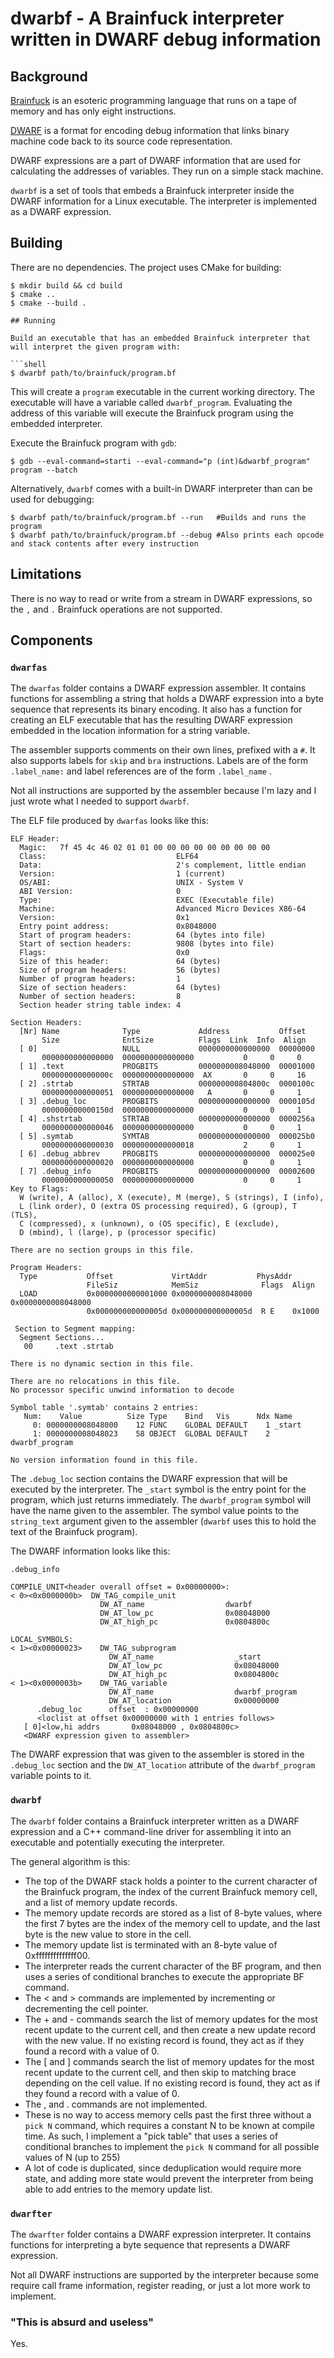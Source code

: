# dwarbf - A Brainfuck interpreter written in DWARF debug information

## Background

[Brainfuck](https://en.wikipedia.org/wiki/Brainfuck) is an esoteric programming language that runs on a tape of memory and has only eight instructions.

[DWARF](https://en.wikipedia.org/wiki/DWARF) is a format for encoding debug information that links binary machine code back to its source code representation.

DWARF expressions are a part of DWARF information that are used for calculating the addresses of variables. They run on a simple stack machine.

`dwarbf` is a set of tools that embeds a Brainfuck interpreter inside the DWARF information for a Linux executable. The interpreter is implemented as a DWARF expression.

## Building

There are no dependencies. The project uses CMake for building:

```shell
$ mkdir build && cd build
$ cmake ..
$ cmake --build .

## Running

Build an executable that has an embedded Brainfuck interpreter that will interpret the given program with:

```shell
$ dwarbf path/to/brainfuck/program.bf
```

This will create a `program` executable in the current working directory. The executable will have a variable called `dwarbf_program`. Evaluating the address of this variable will execute the Brainfuck program using the embedded interpreter.

Execute the Brainfuck program with `gdb`:

```shell
$ gdb --eval-command=starti --eval-command="p (int)&dwarbf_program" program --batch
```

Alternatively, `dwarbf` comes with a built-in DWARF interpreter than can be used for debugging:


```shell
$ dwarbf path/to/brainfuck/program.bf --run   #Builds and runs the program
$ dwarbf path/to/brainfuck/program.bf --debug #Also prints each opcode and stack contents after every instruction
```

## Limitations

There is no way to read or write from a stream in DWARF expressions, so the `,` and `.` Brainfuck operations are not supported.

## Components

### `dwarfas`
The `dwarfas` folder contains a DWARF expression assembler. It contains functions for assembling a string that holds a DWARF expression into a byte sequence that represents its binary encoding. It also has a function for creating an ELF executable that has the resulting DWARF expression embedded in the location information for a string variable.

The assembler supports comments on their own lines, prefixed with a `#`. It also supports labels for `skip` and `bra` instructions. Labels are of the form `.label_name:` and label references are of the form `.label_name`
.

Not all instructions are supported by the assembler because I'm lazy and I just wrote what I needed to support `dwarbf`.

The ELF file produced by `dwarfas` looks like this:

```
ELF Header:
  Magic:   7f 45 4c 46 02 01 01 00 00 00 00 00 00 00 00 00
  Class:                             ELF64
  Data:                              2's complement, little endian
  Version:                           1 (current)
  OS/ABI:                            UNIX - System V
  ABI Version:                       0
  Type:                              EXEC (Executable file)
  Machine:                           Advanced Micro Devices X86-64
  Version:                           0x1
  Entry point address:               0x8048000
  Start of program headers:          64 (bytes into file)
  Start of section headers:          9808 (bytes into file)
  Flags:                             0x0
  Size of this header:               64 (bytes)
  Size of program headers:           56 (bytes)
  Number of program headers:         1
  Size of section headers:           64 (bytes)
  Number of section headers:         8
  Section header string table index: 4

Section Headers:
  [Nr] Name              Type             Address           Offset
       Size              EntSize          Flags  Link  Info  Align
  [ 0]                   NULL             0000000000000000  00000000
       0000000000000000  0000000000000000           0     0     0
  [ 1] .text             PROGBITS         0000000008048000  00001000
       000000000000000c  0000000000000000  AX       0     0     16
  [ 2] .strtab           STRTAB           000000000804800c  0000100c
       0000000000000051  0000000000000000   A       0     0     1
  [ 3] .debug_loc        PROGBITS         0000000000000000  0000105d
       000000000000150d  0000000000000000           0     0     1
  [ 4] .shstrtab         STRTAB           0000000000000000  0000256a
       0000000000000046  0000000000000000           0     0     1
  [ 5] .symtab           SYMTAB           0000000000000000  000025b0
       0000000000000030  0000000000000018           2     0     1
  [ 6] .debug_abbrev     PROGBITS         0000000000000000  000025e0
       0000000000000020  0000000000000000           0     0     1
  [ 7] .debug_info       PROGBITS         0000000000000000  00002600
       0000000000000050  0000000000000000           0     0     1
Key to Flags:
  W (write), A (alloc), X (execute), M (merge), S (strings), I (info),
  L (link order), O (extra OS processing required), G (group), T (TLS),
  C (compressed), x (unknown), o (OS specific), E (exclude),
  D (mbind), l (large), p (processor specific)

There are no section groups in this file.

Program Headers:
  Type           Offset             VirtAddr           PhysAddr
                 FileSiz            MemSiz              Flags  Align
  LOAD           0x0000000000001000 0x0000000008048000 0x0000000008048000
                 0x000000000000005d 0x000000000000005d  R E    0x1000

 Section to Segment mapping:
  Segment Sections...
   00     .text .strtab

There is no dynamic section in this file.

There are no relocations in this file.
No processor specific unwind information to decode

Symbol table '.symtab' contains 2 entries:
   Num:    Value          Size Type    Bind   Vis      Ndx Name
     0: 0000000008048000    12 FUNC    GLOBAL DEFAULT    1 _start
     1: 0000000008048023    58 OBJECT  GLOBAL DEFAULT    2 dwarbf_program

No version information found in this file.
```

The `.debug_loc` section contains the DWARF expression that will be executed by the interpreter. The `_start` symbol is the entry point for the program, which just returns immediately. The `dwarbf_program` symbol will have the name given to the assembler. The symbol value points to the `string_text` argument given to the assembler (`dwarbf` uses this to hold the text of the Brainfuck program).

The DWARF information looks like this:

```
.debug_info

COMPILE_UNIT<header overall offset = 0x00000000>:
< 0><0x0000000b>  DW_TAG_compile_unit
                    DW_AT_name                  dwarbf
                    DW_AT_low_pc                0x08048000
                    DW_AT_high_pc               0x0804800c

LOCAL_SYMBOLS:
< 1><0x00000023>    DW_TAG_subprogram
                      DW_AT_name                  _start
                      DW_AT_low_pc                0x08048000
                      DW_AT_high_pc               0x0804800c
< 1><0x0000003b>    DW_TAG_variable
                      DW_AT_name                  dwarbf_program
                      DW_AT_location              0x00000000
      .debug_loc      offset  : 0x00000000
      <loclist at offset 0x00000000 with 1 entries follows>
   [ 0]<low,hi addrs       0x08048000 , 0x0804800c>
   <DWARF expression given to assembler>
```

The DWARF expression that was given to the assembler is stored in the `.debug_loc` section and the `DW_AT_location` attribute of the `dwarbf_program` variable points to it.

### `dwarbf`

The `dwarbf` folder contains a Brainfuck interpreter written as a DWARF expression and a C++ command-line driver for assembling it into an executable and potentially executing the interpreter.

The general algorithm is this:

- The top of the DWARF stack holds a pointer to the current character of the Brainfuck program, the index of the current Brainfuck memory cell, and a list of memory update records.
- The memory update records are stored as a list of 8-byte values, where the first 7 bytes are the index of the memory cell to update, and the last byte is the new value to store in the cell.
- The memory update list is terminated with an 8-byte value of 0xffffffffffffff00.
- The interpreter reads the current character of the BF program, and then uses a series of conditional branches to execute the appropriate BF command.
- The < and > commands are implemented by incrementing or decrementing the cell pointer.
- The + and - commands search the list of memory updates for the most recent update to the current cell, and then create a new update record with the new value. If no existing record is found, they act as if they found a record with a value of 0.
- The [ and ] commands search the list of memory updates for the most recent update to the current cell, and then skip to matching brace depending on the cell value. If no existing record is found, they act as if they found a record with a value of 0.
- The , and . commands are not implemented.
- These is no way to access memory cells past the first three without a `pick N` command, which requires a constant N to be known at compile time. As such, I implement a "pick table" that uses a series of conditional branches to implement the `pick N` command for all possible values of N (up to 255)
- A lot of code is duplicated, since deduplication would require more state, and adding more state would prevent the interpreter from being able to add entries to the memory update list.

### `dwarfter`

The `dwarfter` folder contains a DWARF expression interpreter. It contains functions for interpreting a byte sequence that represents a DWARF expression.

Not all DWARF instructions are supported by the interpreter because some require call frame information, register reading, or just a lot more work to implement.

### "This is absurd and useless"

Yes.